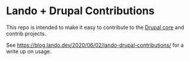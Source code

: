 # Lando + Drupal Contributions

This repo is intended to make it easy to contribute to the [Drupal core](https://drupal.org/project/drupal) and contrib projects.

See https://blog.lando.dev/2020/06/02/lando-drupal-contributions/ for a write up on usage.
